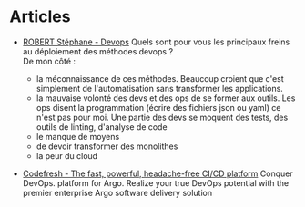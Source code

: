 # Articles

- [ROBERT Stéphane - Devops](https://blog.stephane-robert.info/)
	Quels sont pour vous les principaux freins au déploiement des méthodes devops ?  
	De mon côté :  
	- la méconnaissance de ces méthodes. Beaucoup croient que c'est simplement de l'automatisation sans transformer les applications.  
	- la mauvaise volonté des devs et des ops de se former aux outils. Les ops disent la programmation (écrire des fichiers json ou yaml) ce n'est pas pour moi. Une partie des devs se moquent des tests, des outils de linting, d'analyse de code  
	- le manque de moyens  
	- de devoir transformer des monolithes  
	- la peur du cloud

- [Codefresh - The fast, powerful, headache-free CI/CD platform](https://codefresh.io/)
	Conquer DevOps. platform for Argo. Realize your true DevOps potential with the premier enterprise Argo software delivery solution